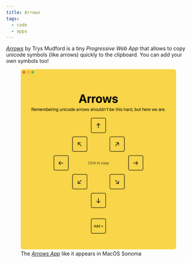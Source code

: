 ```yaml
---
title: Arrows
tags:
  - code
  - apps
---
```

[<cite>Arrows</cite>](https://arrows.trysmudford.com) by Trys Mudford is a tiny *Progressive Web App* that allows to copy unicode symbols (like arrows) quickly to the clipboard. You can add your own symbols too!

<figure>
<img src="/img/journal/arrows.png">
<figcaption>The <a href="https://arrows.trysmudford.com"><cite>Arrows App</cite></a> like it appears in MacOS Sonoma</figcaption>
</figure>
